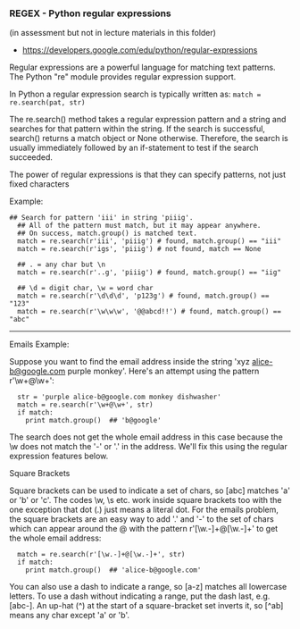 ### REGEX - Python regular expressions

(in assessment but not in lecture materials in this folder)

* https://developers.google.com/edu/python/regular-expressions

Regular expressions are a powerful language for matching text patterns. The Python "re" module provides regular expression support.

In Python a regular expression search is typically written as:
```match = re.search(pat, str)```

The re.search() method takes a regular expression pattern and a string and searches for that pattern within the string. If the search is successful, search() returns a match object or None otherwise. Therefore, the search is usually immediately followed by an if-statement to test if the search succeeded.

The power of regular expressions is that they can specify patterns, not just fixed characters

Example:

```
## Search for pattern 'iii' in string 'piiig'.
  ## All of the pattern must match, but it may appear anywhere.
  ## On success, match.group() is matched text.
  match = re.search(r'iii', 'piiig') # found, match.group() == "iii"
  match = re.search(r'igs', 'piiig') # not found, match == None

  ## . = any char but \n
  match = re.search(r'..g', 'piiig') # found, match.group() == "iig"

  ## \d = digit char, \w = word char
  match = re.search(r'\d\d\d', 'p123g') # found, match.group() == "123"
  match = re.search(r'\w\w\w', '@@abcd!!') # found, match.group() == "abc"
  ```

-----------

Emails Example:

Suppose you want to find the email address inside the string 'xyz alice-b@google.com purple monkey'. Here's an attempt using the pattern r'\w+@\w+':

```
  str = 'purple alice-b@google.com monkey dishwasher'
  match = re.search(r'\w+@\w+', str)
  if match:
    print match.group()  ## 'b@google'
```    
   
The search does not get the whole email address in this case because the \w does not match the '-' or '.' in the address. We'll fix this using the regular expression features below.


Square Brackets

Square brackets can be used to indicate a set of chars, so [abc] matches 'a' or 'b' or 'c'. The codes \w, \s etc. work inside square brackets too with the one exception that dot (.) just means a literal dot. For the emails problem, the square brackets are an easy way to add '.' and '-' to the set of chars which can appear around the @ with the pattern r'[\w.-]+@[\w.-]+' to get the whole email address:

```
  match = re.search(r'[\w.-]+@[\w.-]+', str)
  if match:
    print match.group()  ## 'alice-b@google.com'
```

You can also use a dash to indicate a range, so [a-z] matches all lowercase letters. To use a dash without indicating a range, put the dash last, e.g. [abc-]. An up-hat (^) at the start of a square-bracket set inverts it, so [^ab] means any char except 'a' or 'b'.

